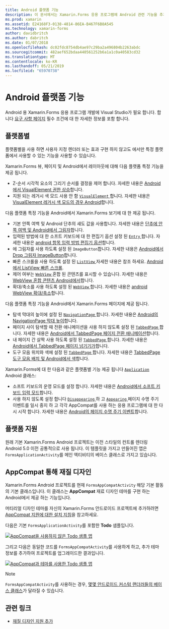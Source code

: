 ```yaml
---
title: Android 플랫폼 기능
description: 이 문서에서는 Xamarin.Forms 응용 프로그램에 Android 관련 기능을 추가 하는 방법에 설명 합니다.
ms.prod: xamarin
ms.assetid: E24168F3-0138-4814-86EA-B467F6B8A545
ms.technology: xamarin-forms
author: davidbritch
ms.author: dabritch
ms.date: 01/07/2018
ms.openlocfilehash: dc02fdc8754db4ae97c29ba2a496804b2263abdc
ms.sourcegitcommit: 482aef652bdaa440561252b6a1a1c0a40583cd32
ms.translationtype: MT
ms.contentlocale: ko-KR
ms.lasthandoff: 05/21/2019
ms.locfileid: "65970738"
---
```

# <a name="android-platform-features"></a>Android 플랫폼 기능

Android 용 Xamarin.Forms 응용 프로그램 개발에 Visual Studio가 필요 합니다. 합니다 [요구 사항 페이지](~/get-started/requirements.md) 필수 조건에 대 한 자세한 정보를 포함 합니다.

## <a name="platform-specifics"></a>플랫폼별

플랫폼별을 사용 하면 사용자 지정 렌더러 또는 효과 구현 하지 않고도 에서만 특정 플랫폼에서 사용할 수 있는 기능을 사용할 수 있습니다.

Xamarin.Forms 뷰, 페이지 및 Android에서 레이아웃에 대해 다음 플랫폼 특정 기능을 제공 됩니다.

- Z-순서 시각적 요소의 그리기 순서를 결정을 제어 합니다. 자세한 내용은 [Android에서 VisualElement 권한 상승](visualelement-elevation.md)합니다.
- 지원 되는 레거시 색 모드 사용 안 함 [ `VisualElement` ](xref:Xamarin.Forms.VisualElement)합니다. 자세한 내용은 [VisualElement 레거시 색 모드의 경우 Android](legacy-color-mode.md)합니다.

다음 플랫폼 특정 기능을 Android에서 Xamarin.Forms 보기에 대 한 제공 됩니다.

- 기본 안쪽 여백 및 Android 단추의 섀도 값을 사용합니다. 자세한 내용은 [단추에 안쪽 여백 및 Android에서 그림자](button-padding-shadow.md)합니다.
- 입력된 방법에 대 한 소프트 키보드에 대 한 편집기 옵션 설정 된 [ `Entry` ](xref:Xamarin.Forms.Entry)합니다. 자세한 내용은 [android 항목 입력 방법 편집기 옵션](entry-ime-options.md)합니다.
- 에 그림자를 사용 하도록 설정 된 `ImageButton`합니다. 자세한 내용은 [Android에서 Drop 그림자 ImageButton](imagebutton-drop-shadow.md)합니다.
- 빠른 스크롤을 사용 하도록 설정 된 [ `ListView` ](xref:Xamarin.Forms.ListView) 자세한 내용은 참조 하세요. [Android에서 ListView 빠른 스크롤](listview-fast-scrolling.md).
- 제어 여부는 [ `WebView` ](xref:Xamarin.Forms.WebView) 혼합 된 콘텐츠를 표시할 수 있습니다. 자세한 내용은 [WebView 혼합 콘텐츠 Android에서](webview-mixed-content.md)합니다.
- 확대/축소를 사용 하도록 설정 된 [ `WebView` ](xref:Xamarin.Forms.WebView)합니다. 자세한 내용은 [android WebView 확대/축소](webview-zoom-controls.md)합니다.

다음 플랫폼 특정 기능을 Android에서 Xamarin.Forms 페이지에 제공 됩니다.

- 탐색 막대의 높이에 설정 된 [ `NavigationPage` ](xref:Xamarin.Forms.NavigationPage)합니다. 자세한 내용은 [Android의 NavigationPage 막대 높이](navigationpage-bar-height.md)합니다.
- 페이지 사이 탐색할 때 전환 애니메이션을 사용 하지 않도록 설정 된 [ `TabbedPage` ](xref:Xamarin.Forms.TabbedPage)합니다. 자세한 내용은 [Android에서 TabbedPage 페이지 전환 애니메이션](tabbedpage-transition-animations.md)합니다.
- 내 페이지 간 살짝 사용 하도록 설정 된 [ `TabbedPage` ](xref:Xamarin.Forms.TabbedPage)합니다. 자세한 내용은 [Android에서 TabbedPage 페이지 넘기기가](tabbedpage-page-swiping.md)합니다.
- 도구 모음 위치와 색에 설정 된 [ `TabbedPage` ](xref:Xamarin.Forms.TabbedPage)합니다. 자세한 내용은 [TabbedPage 도구 모음 배치 및 Android에서 색](tabbedpage-toolbar-placement-color.md)합니다.

Xamarin.Forms에 대 한 다음과 같은 플랫폼별 기능 제공 됩니다 [ `Application` ](xref:Xamarin.Forms.Application) Android 클래스:

- 소프트 키보드의 운영 모드를 설정 합니다. 자세한 내용은 [Android에서 소프트 키보드 입력 모드](soft-keyboard-input-mode.md)합니다.
- 사용 하지 않도록 설정 합니다 [ `Disappearing` ](xref:Xamarin.Forms.Page.Appearing) 하 고 [ `Appearing` ](xref:Xamarin.Forms.Page.Appearing) 페이지 수명 주기 이벤트를 일시 중지 하 고 각각 AppCompat를 사용 하는 응용 프로그램에 대 한 다시 시작 합니다. 자세한 내용은 [Android의 페이지 수명 주기 이벤트](page-lifecycle-events.md)합니다.

## <a name="platform-support"></a>플랫폼 지원

원래 기본 Xamarin.Forms Android 프로젝트는 이전 스타일의 컨트롤 렌더링 Android 5.0 이전 공통적으로 사용 됩니다. 이 템플릿을 가지고 만들어진 앱은 `FormsApplicationActivity`를 메인 액티비티의 베이스 클래스로 가지고 있습니다.

## <a name="material-design-via-appcompat"></a>AppCompat 통해 재질 디자인

Xamarin.Forms Android 프로젝트를 현재 `FormsAppCompatActivity` 해당 기본 활동의 기본 클래스입니다. 이 클래스는 **AppCompat** 재료 디자인 테마를 구현 하는 Android에서 제공 하는 기능입니다.

머티리얼 디자인 테마를 자신의 Xamarin.Forms 안드로이드 프로젝트에 추가하려면 [AppCompat 지원에 대한 설치 지침](appcompat-material-design.md)을 참고하세요.

다음은 기본 `FormsApplicationActivity`를 포함한 **Todo** 샘플입니다.

[![](images/before-appcompat-sml.png "AppCompat을 사용하지 않은 Todo 샘플 앱")](images/before-appcompat.png#lightbox "AppCompat 없이 Todo 샘플 응용 프로그램")


그리고 다음은 동일한 코드를 `FormsAppCompatActivity`를 사용하게 하고, 추가 테마 정보를 추가하여 프로젝트를 업그레이드한 결과입니다.

[![](images/post-appcompat-sml.png "AppCompat과 테마를 사용한 Todo 샘플 앱")](images/post-appcompat.png#lightbox "AppCompat 및 테마 설정 Todo 샘플 응용 프로그램")

> [!NOTE]
> `FormsAppCompatActivity`를 사용하는 경우, [몇몇 안드로이드 커스텀 랜더러들의 베이스 클래스](~/xamarin-forms/app-fundamentals/custom-renderer/renderers.md)가 달라질 수 있습니다.

## <a name="related-links"></a>관련 링크

- [재질 디자인 지원 추가](appcompat-material-design.md)
